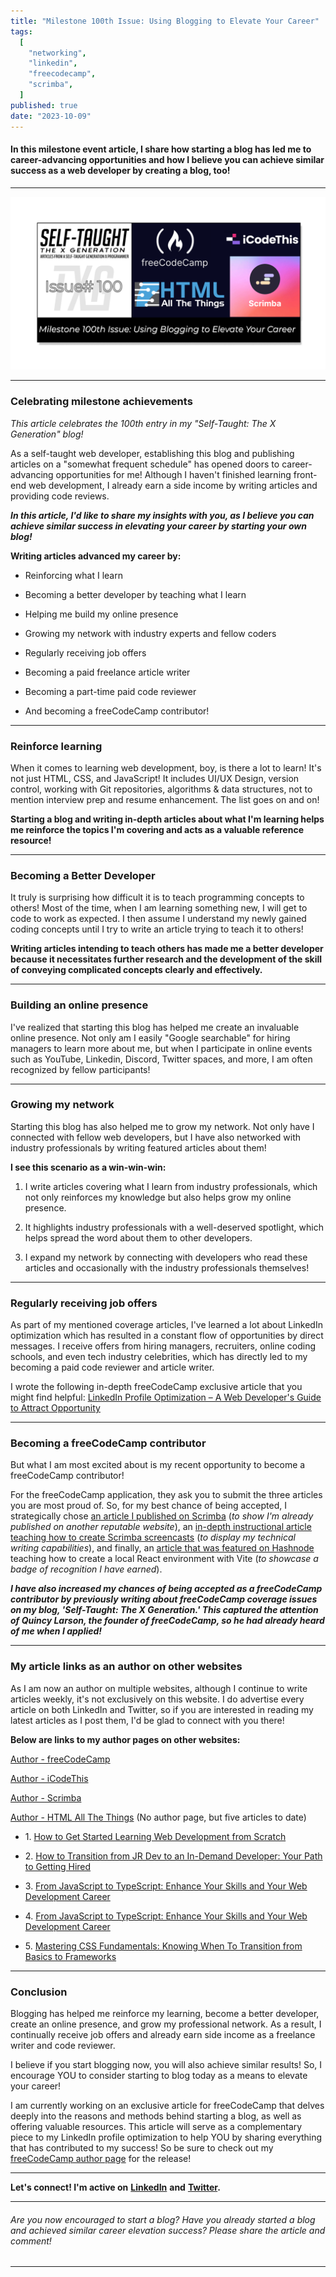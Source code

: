 ```yaml
---
title: "Milestone 100th Issue: Using Blogging to Elevate Your Career"
tags:
  [
    "networking",
    "linkedin",
    "freecodecamp",
    "scrimba",
  ]
published: true
date: "2023-10-09"
---
```


#### In this milestone event article, I share how starting a blog has led me to career-advancing opportunities and how I believe you can achieve similar success as a web developer by creating a blog, too!

---

![TN-TXG-100](img/10-09-2023/TN-TXG-100.png)

---

### Celebrating milestone achievements

*This article celebrates the 100th entry in my "Self-Taught: The X Generation" blog!*

As a self-taught web developer, establishing this blog and publishing articles on a "somewhat frequent schedule" has opened doors to career-advancing opportunities for me! Although I haven't finished learning front-end web development, I already earn a side income by writing articles and providing code reviews.

***In this article, I'd like to share my insights with you, as I believe you can achieve similar success in elevating your career by starting your own blog!***

**Writing articles advanced my career by:**

* Reinforcing what I learn
    
* Becoming a better developer by teaching what I learn
    
* Helping me build my online presence
    
* Growing my network with industry experts and fellow coders
    
* Regularly receiving job offers
    
* Becoming a paid freelance article writer
    
* Becoming a part-time paid code reviewer
    
* And becoming a freeCodeCamp contributor!
    

---

### Reinforce learning

When it comes to learning web development, boy, is there a lot to learn! It's not just HTML, CSS, and JavaScript! It includes UI/UX Design, version control, working with Git repositories, algorithms & data structures, not to mention interview prep and resume enhancement. The list goes on and on!

**Starting a blog and writing in-depth articles about what I'm learning helps me reinforce the topics I'm covering and acts as a valuable reference resource!**

---

### Becoming a Better Developer

It truly is surprising how difficult it is to teach programming concepts to others! Most of the time, when I am learning something new, I will get to code to work as expected. I then assume I understand my newly gained coding concepts until I try to write an article trying to teach it to others!

**Writing articles intending to teach others has made me a better developer because it necessitates further research and the development of the skill of conveying complicated concepts clearly and effectively.**

---

### Building an online presence

I've realized that starting this blog has helped me create an invaluable online presence. Not only am I easily "Google searchable" for hiring managers to learn more about me, but when I participate in online events such as YouTube, Linkedin, Discord, Twitter spaces, and more, I am often recognized by fellow participants!

---

### Growing my network

Starting this blog has also helped me to grow my network. Not only have I connected with fellow web developers, but I have also networked with industry professionals by writing featured articles about them!

**I see this scenario as a win-win-win:**

1. I write articles covering what I learn from industry professionals, which not only reinforces my knowledge but also helps grow my online presence.
    
2. It highlights industry professionals with a well-deserved spotlight, which helps spread the word about them to other developers.
    
3. I expand my network by connecting with developers who read these articles and occasionally with the industry professionals themselves!
    

---

### Regularly receiving job offers

As part of my mentioned coverage articles, I've learned a lot about LinkedIn optimization which has resulted in a constant flow of opportunities by direct messages. I receive offers from hiring managers, recruiters, online coding schools, and even tech industry celebrities, which has directly led to my becoming a paid code reviewer and article writer.

I wrote the following in-depth freeCodeCamp exclusive article that you might find helpful: [LinkedIn Profile Optimization – A Web Developer's Guide to Attract Opportunity](https://www.freecodecamp.org/news/linkedin-profile-optimization/)

---

### Becoming a freeCodeCamp contributor

But what I am most excited about is my recent opportunity to become a freeCodeCamp contributor!

For the freeCodeCamp application, they ask you to submit the three articles you are most proud of. So, for my best chance of being accepted, I strategically chose [an article I published on Scrimba](https://scrimba.com/articles/linkedin-for-developers/) (*to show I'm already published on another reputable website*), an [in-depth instructional article teaching how to create Scrimba screencasts](https://selftaughttxg.com/2021/02-21/CreateAScrimbaScreencast/) (*to display my technical writing capabilities*), and finally, an [article that was featured on Hashnode](https://michaeljudelarocca.hashnode.dev/how-to-create-a-local-react-environment-with-vite) teaching how to create a local React environment with Vite (*to showcase a badge of recognition I have earned*).

***I have also increased my chances of being accepted as a freeCodeCamp contributor by previously writing about freeCodeCamp coverage issues on my blog, 'Self-Taught: The X Generation.' This captured the attention of Quincy Larson, the founder of freeCodeCamp, so he had already heard of me when I applied!***

---

### My article links as an author on other websites

As I am now an author on multiple websites, although I continue to write articles weekly, it's not exclusively on this website. I do advertise every article on both LinkedIn and Twitter, so if you are interested in reading my latest articles as I post them, I'd be glad to connect with you there!

**Below are links to my author pages on other websites:**

[Author - freeCodeCamp](https://www.freecodecamp.org/news/author/michael-larocca/)

[Author - iCodeThis](https://icodethis.com/blog/authors/Michael_Larocca)

[Author - Scrimba](https://scrimba.com/articles/author/michael/)

[Author - HTML All The Things](https://www.htmlallthethings.com/) (No author page, but five articles to date)

* 1\. [How to Get Started Learning Web Development from Scratch](https://www.htmlallthethings.com/blog-posts/how-to-get-started-learning-web-development-from-scratch)
    
* 2\. [How to Transition from JR Dev to an In-Demand Developer: Your Path to Getting Hired](https://www.htmlallthethings.com/blog-posts/how-to-transition-from-jr-dev-to-an-in-demand-developer-your-path-to-getting-hired)
    
* 3\. [From JavaScript to TypeScript: Enhance Your Skills and Your Web Development Career](https://www.htmlallthethings.com/blog-posts/from-javascript-to-typescript-enhance-your-skills-and-your-web-development-career)
    
* 4\. [From JavaScript to TypeScript: Enhance Your Skills and Your Web Development Career](https://www.htmlallthethings.com/blog-posts/from-javascript-to-typescript-enhance-your-skills-and-your-web-development-career)
    
* 5\. [Mastering CSS Fundamentals: Knowing When To Transition from Basics to Frameworks](https://www.htmlallthethings.com/blog-posts/mastering-css-fundamentals-knowing-when-to-transition-from-basics-to-frameworks)
    

---

### Conclusion

Blogging has helped me reinforce my learning, become a better developer, create an online presence, and grow my professional network. As a result, I continually receive job offers and already earn side income as a freelance writer and code reviewer.

I believe if you start blogging now, you will also achieve similar results! So, I encourage YOU to consider starting to blog today as a means to elevate your career!

I am currently working on an exclusive article for freeCodeCamp that delves deeply into the reasons and methods behind starting a blog, as well as offering valuable resources. This article will serve as a complementary piece to my LinkedIn profile optimization to help YOU by sharing everything that has contributed to my success! So be sure to check out my [freeCodeCamp author page](https://www.freecodecamp.org/news/author/michael-larocca/) for the release!

---

**Let's connect! I'm active on** [**LinkedIn**](https://www.linkedin.com/in/michaeljudelarocca/) **and** [**Twitter**](https://twitter.com/MikeJudeLarocca)**.**

---

###### *Are you now encouraged to start a blog? Have you already started a blog and achieved similar career elevation success? Please share the article and comment!*

---